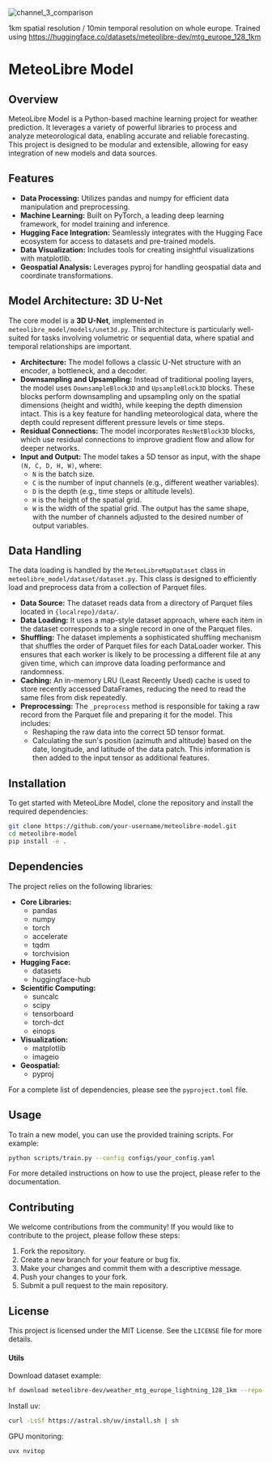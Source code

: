 
![channel_3_comparison](https://github.com/user-attachments/assets/bf4fca7d-8218-4be8-9efa-4d0b092496e8)

1km spatial resolution / 10min temporal resolution on whole europe.
Trained using https://huggingface.co/datasets/meteolibre-dev/mtg_europe_128_1km

# MeteoLibre Model

## Overview

MeteoLibre Model is a Python-based machine learning project for weather prediction. It leverages a variety of powerful libraries to process and analyze meteorological data, enabling accurate and reliable forecasting. This project is designed to be modular and extensible, allowing for easy integration of new models and data sources.

## Features

- **Data Processing:** Utilizes pandas and numpy for efficient data manipulation and preprocessing.
- **Machine Learning:** Built on PyTorch, a leading deep learning framework, for model training and inference.
- **Hugging Face Integration:** Seamlessly integrates with the Hugging Face ecosystem for access to datasets and pre-trained models.
- **Data Visualization:** Includes tools for creating insightful visualizations with matplotlib.
- **Geospatial Analysis:** Leverages pyproj for handling geospatial data and coordinate transformations.

## Model Architecture: 3D U-Net

The core model is a **3D U-Net**, implemented in `meteolibre_model/models/unet3d.py`. This architecture is particularly well-suited for tasks involving volumetric or sequential data, where spatial and temporal relationships are important.

- **Architecture:** The model follows a classic U-Net structure with an encoder, a bottleneck, and a decoder.
- **Downsampling and Upsampling:** Instead of traditional pooling layers, the model uses `DownsampleBlock3D` and `UpsampleBlock3D` blocks. These blocks perform downsampling and upsampling only on the spatial dimensions (height and width), while keeping the depth dimension intact. This is a key feature for handling meteorological data, where the depth could represent different pressure levels or time steps.
- **Residual Connections:** The model incorporates `ResNetBlock3D` blocks, which use residual connections to improve gradient flow and allow for deeper networks.
- **Input and Output:** The model takes a 5D tensor as input, with the shape `(N, C, D, H, W)`, where:
    - `N` is the batch size.
    - `C` is the number of input channels (e.g., different weather variables).
    - `D` is the depth (e.g., time steps or altitude levels).
    - `H` is the height of the spatial grid.
    - `W` is the width of the spatial grid.
The output has the same shape, with the number of channels adjusted to the desired number of output variables.

## Data Handling

The data loading is handled by the `MeteoLibreMapDataset` class in `meteolibre_model/dataset/dataset.py`. This class is designed to efficiently load and preprocess data from a collection of Parquet files.

- **Data Source:** The dataset reads data from a directory of Parquet files located in `{localrepo}/data/`.
- **Data Loading:** It uses a map-style dataset approach, where each item in the dataset corresponds to a single record in one of the Parquet files.
- **Shuffling:** The dataset implements a sophisticated shuffling mechanism that shuffles the order of Parquet files for each DataLoader worker. This ensures that each worker is likely to be processing a different file at any given time, which can improve data loading performance and randomness.
- **Caching:** An in-memory LRU (Least Recently Used) cache is used to store recently accessed DataFrames, reducing the need to read the same files from disk repeatedly.
- **Preprocessing:** The `_preprocess` method is responsible for taking a raw record from the Parquet file and preparing it for the model. This includes:
    - Reshaping the raw data into the correct 5D tensor format.
    - Calculating the sun's position (azimuth and altitude) based on the date, longitude, and latitude of the data patch. This information is then added to the input tensor as additional features.

## Installation

To get started with MeteoLibre Model, clone the repository and install the required dependencies:

```bash
git clone https://github.com/your-username/meteolibre-model.git
cd meteolibre-model
pip install -e .
```

## Dependencies

The project relies on the following libraries:

- **Core Libraries:**
  - pandas
  - numpy
  - torch
  - accelerate
  - tqdm
  - torchvision
- **Hugging Face:**
  - datasets
  - huggingface-hub
- **Scientific Computing:**
  - suncalc
  - scipy
  - tensorboard
  - torch-dct
  - einops
- **Visualization:**
  - matplotlib
  - imageio
- **Geospatial:**
  - pyproj

For a complete list of dependencies, please see the `pyproject.toml` file.

## Usage

To train a new model, you can use the provided training scripts. For example:

```bash
python scripts/train.py --config configs/your_config.yaml
```

For more detailed instructions on how to use the project, please refer to the documentation.

## Contributing

We welcome contributions from the community! If you would like to contribute to the project, please follow these steps:

1. Fork the repository.
2. Create a new branch for your feature or bug fix.
3. Make your changes and commit them with a descriptive message.
4. Push your changes to your fork.
5. Submit a pull request to the main repository.

## License

This project is licensed under the MIT License. See the `LICENSE` file for more details.

#### Utils

Download dataset example:

```bash
hf download meteolibre-dev/weather_mtg_europe_lightning_128_1km --repo-type dataset --local-dir .
```

Install uv:
```bash
curl -LsSf https://astral.sh/uv/install.sh | sh
```


GPU monitoring:
```bash
uvx nvitop
```